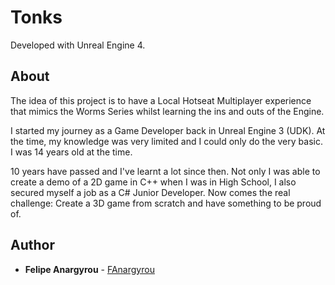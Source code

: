 # Tonks
Developed with Unreal Engine 4.

## About

The idea of this project is to have a Local Hotseat Multiplayer experience that mimics the Worms Series whilst learning the ins and outs of the Engine.

I started my journey as a Game Developer back in Unreal Engine 3 (UDK). At the time, my knowledge was very limited and I could only do the very basic. I was 14 years old at the time.

10 years have passed and I've learnt a lot since then. Not only I was able to create a demo of a 2D game in C++ when I was in High School, I also secured myself a job as a C# Junior Developer. Now comes the real challenge: Create a 3D game from scratch and have something to be proud of.

## Author

* **Felipe Anargyrou** - [FAnargyrou](https://github.com/FAnargyrou)
